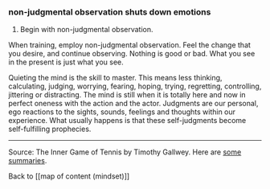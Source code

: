 ### non-judgmental observation shuts down emotions

1. Begin with non-judgmental observation.

When training, employ non-judgmental observation. Feel the change that you desire, and continue observing. Nothing is good or bad. What you see in the present is just what you see.

Quieting the mind is the skill to master. This means less thinking, calculating, judging, worrying, fearing, hoping, trying, regretting, controlling, jittering or distracting. The mind is still when it is totally here and now in perfect oneness with the action and the actor. Judgments are our personal, ego reactions to the sights, sounds, feelings and thoughts within our experience. What usually happens is that these self-judgments become self-fulfilling prophecies.

---

Source: The Inner Game of Tennis by Timothy Gallwey. Here are [some](https://www.nateliason.com/notes/inner-game-of-tennis-w-timothy-gallwey) [summaries](https://www.dickiebush.com/book-notes/inner-game-of-tennis).

Back to [[map of content (mindset)]]